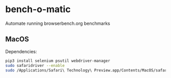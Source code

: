 # bench-o-matic
Automate running browserbench.org benchmarks

## MacOS
Dependencies:

```bash
pip3 install selenium psutil webdriver-manager
sudo safaridriver --enable
sudo /Applications/Safari\ Technology\ Preview.app/Contents/MacOS/safaridriver --enable
```